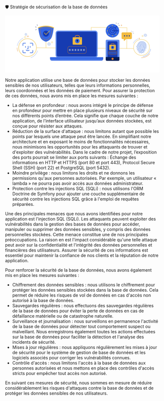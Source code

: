 🛡️ Stratégie de sécurisation de la base de données

![](/img/cybersecurity.png)

Notre application utilise une base de données pour stocker les données sensibles de nos utilisateurs, telles que leurs informations personnelles, leurs coordonnées et les données de paiement. Pour assurer la protection de ces données, nous avons mis en place les mesures suivantes :

- La défense en profondeur : nous avons intégré le principe de défense en profondeur pour mettre en place plusieurs niveaux de sécurité sur nos différents points d’entrée. Cela signifie que chaque couche de notre application, de l’interface utilisateur jusqu’aux données stockées, est conçue pour résister aux attaques.
- Réduction de la surface d'attaque : nous limitons autant que possible les points par lesquels une attaque peut être lancée. En simplifiant notre architecture et en exposant le moins de fonctionnalités nécessaires, nous minimisons les opportunités pour les attaquants de trouver et d'exploiter des vulnérabilités. Dans le cadre de notre projet, l’exposition des ports pourrait se limiter aux ports suivants : Échange des informations en HTTP et HTTPS (port 80 et port 443), Protocol Secure Shell (SSH) (port 22) et PostgreSQL (port 5432).
- Moindre privilège : nous limitons les droits et ne donnons les permissions qu'aux personnes autorisées. Par exemple, un utilisateur « lambda » ne pourra pas avoir accès aux données administrateur.
- Protection contre les injections SQL (SQLi) : nous utilisons l'ORM Doctrine de Symfony pour ajouter une couche supplémentaire de sécurité contre les injections SQL grâce à l'emploi de requêtes préparées.

Une des principales menaces que nous avons identifiées pour notre application est l'injection SQL (SQLi). Les attaquants peuvent exploiter des vulnérabilités dans la gestion des bases de données pour accéder, manipuler ou supprimer des données sensibles, y compris des données personnelles stockées. Cette menace constitue une de nos principales préoccupations. La raison en est l'impact considérable qu'une telle attaque peut avoir sur la confidentialité et l'intégrité des données personnelles et financières des utilisateurs. Assurer la sécurité de ces informations est essentiel pour maintenir la confiance de nos clients et la réputation de notre application.

Pour renforcer la sécurité de la base de données, nous avons également mis en place les mesures suivantes :

- Chiffrement des données sensibles : nous utilisons le chiffrement pour protéger les données sensibles stockées dans la base de données. Cela permet de réduire les risques de vol de données en cas d'accès non autorisé à la base de données.
- Sauvegardes régulières : nous effectuons des sauvegardes régulières de la base de données pour éviter la perte de données en cas de défaillance matérielle ou de catastrophe naturelle.
- Surveillance et journalisation : nous surveillons en permanence l'activité de la base de données pour détecter tout comportement suspect ou malveillant. Nous enregistrons également toutes les actions effectuées sur la base de données pour faciliter la détection et l'analyse des incidents de sécurité.
- Mises à jour régulières : nous appliquons régulièrement les mises à jour de sécurité pour le système de gestion de base de données et les logiciels associés pour corriger les vulnérabilités connues.
- Contrôle d'accès : nous limitons l'accès à la base de données aux personnes autorisées et nous mettons en place des contrôles d'accès stricts pour empêcher tout accès non autorisé.

En suivant ces mesures de sécurité, nous sommes en mesure de réduire considérablement les risques d'attaques contre la base de données et de protéger les données sensibles de nos utilisateurs.